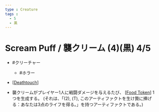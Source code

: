 ```yaml
---
type : Creature
tags : 
  - 5
  - 黒
---
```

# Scream Puff / 襲クリーム (4)(黒) 4/5

* #クリーチャー
  * #ホラー

* [[Deathtouch]]
* 襲クリームがプレイヤー1人に戦闘ダメージを与えるたび、 [[Food Token]] 1つを生成する。 (それは、「(2), (T), このアーティファクトを生け贄に捧げる：あなたは3点のライフを得る。」を持つアーティファクトである。)


[//begin]: # "Autogenerated link references for markdown compatibility"
[Deathtouch]: ../../KeywordAbilities/Deathtouch.md "Deathtouch / 接死"
[Food Token]: <../Artifacts/Food Token.md> "Food Token / 食物・トークン"
[//end]: # "Autogenerated link references"